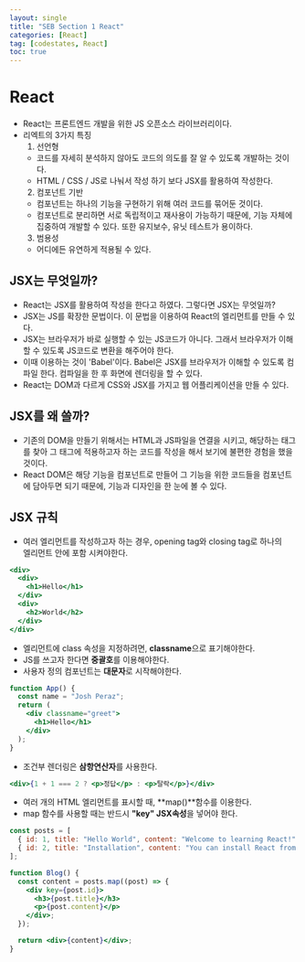 ```yaml
---
layout: single
title: "SEB Section 1 React"
categories: [React]
tag: [codestates, React]
toc: true
---
```


# React

- React는 프론트엔드 개발을 위한 JS 오픈소스 라이브러리이다.
- 리엑트의 3가지 특징
  1. 선언형
  - 코드를 자세히 분석하지 않아도 코드의 의도를 잘 알 수 있도록 개발하는 것이다.
  - HTML / CSS / JS로 나눠서 작성 하기 보다 JSX를 활용하여 작성한다.
  2. 컴포넌트 기반
  - 컴포넌트는 하나의 기능을 구현하기 위해 여러 코드를 묶어둔 것이다.
  - 컴포넌트로 분리하면 서로 독립적이고 재사용이 가능하기 때문에, 기능 자체에 집중하여
    개발할 수 있다. 또한 유지보수, 유닛 테스트가 용이하다.
  3. 범용성
  - 어디에든 유연하게 적용될 수 있다.

## JSX는 무엇일까?

- React는 JSX를 활용하여 작성을 한다고 하였다. 그렇다면 JSX는 무엇일까?
- JSX는 JS를 확장한 문법이다. 이 문법을 이용하여 React의 엘리먼트를 만들 수 있다.
- JSX는 브라우저가 바로 실행할 수 있는 JS코드가 아니다. 그래서 브라우저가 이해할 수 있도록 JS코드로 변환을 해주어야 한다.
- 이때 이용하는 것이 'Babel'이다. Babel은 JSX를 브라우저가 이해할 수 있도록 컴파일 한다. 컴파일을 한 후 화면에 렌더링을 할 수 있다.
- React는 DOM과 다르게 CSS와 JSX를 가지고 웹 어플리케이션을 만들 수 있다.

## JSX를 왜 쓸까?

- 기존의 DOM을 만들기 위해서는 HTML과 JS파일을 연결을 시키고, 해당하는 태그를 찾아 그 태그에 적용하고자 하는 코드를 작성을 해서 보기에 불편한 경험을 했을 것이다.
- React DOM은 해당 기능을 컴포넌트로 만들어 그 기능을 위한 코드들을 컴포넌트에 담아두면 되기 때문에, 기능과 디자인을 한 눈에 볼 수 있다.

## JSX 규칙

- 여러 엘리먼트를 작성하고자 하는 경우, opening tag와 closing tag로 하나의  
  엘리먼트 안에 포함 시켜야한다.

```jsx
<div>
  <div>
    <h1>Hello</h1>
  </div>
  <div>
    <h2>World</h2>
  </div>
</div>
```

- 엘리먼트에 class 속성을 지정하려면, **classname**으로 표기해야한다.
- JS를 쓰고자 한다면 **중괄호**를 이용해야한다.
- 사용자 정의 컴포넌트는 **대문자**로 시작해야한다.

```jsx
function App() {
  const name = "Josh Peraz";
  return (
    <div classname="greet">
      <h1>Hello</h1>
    </div>
  );
}
```

- 조건부 렌더링은 **삼항연산자**를 사용한다.

```jsx
<div>{1 + 1 === 2 ? <p>정답</p> : <p>탈락</p>}</div>
```

- 여러 개의 HTML 엘리먼트를 표시할 때, **map()**함수를 이용한다.
- map 함수를 사용할 때는 반드시 **"key" JSX속성**을 넣어야 한다.

```jsx
const posts = [
  { id: 1, title: "Hello World", content: "Welcome to learning React!" },
  { id: 2, title: "Installation", content: "You can install React from npm." },
];

function Blog() {
  const content = posts.map((post) => {
    <div key={post.id}>
      <h3>{post.title}</h3>
      <p>{post.content}</p>
    </div>;
  });

  return <div>{content}</div>;
}
```
